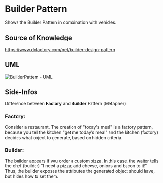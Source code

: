# Builder Pattern
Shows the Builder Pattern in combination with vehicles. 

## Source of Knowledge
https://www.dofactory.com/net/builder-design-pattern


## UML
![BuilderPattern - UML](https://www.dofactory.com/img/diagrams/net/builder.png)

## Side-Infos


Difference between **Factory** and **Builder** Pattern (Metapher)

### Factory:
Consider a restaurant. The creation of "today's meal" is a factory pattern, because you tell the kitchen "get me today's meal" 
and the kitchen (factory) decides what object to generate, based on hidden criteria.


### Builder: 
The builder appears if you order a custom pizza. 
In this case, the waiter tells the chef (builder) "I need a pizza; add cheese, onions and bacon to it!" 
Thus, the builder exposes the attributes the generated object should have, but hides how to set them.

